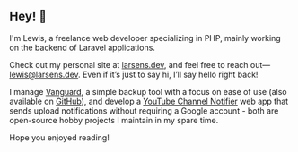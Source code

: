 ## Hey! 👋  

I'm Lewis, a freelance web developer specializing in PHP, mainly working on the backend of Laravel applications.  

Check out my personal site at [larsens.dev](https://larsens.dev), and feel free to reach out—[lewis@larsens.dev](mailto:lewis@larsens.dev). Even if it’s just to say hi, I’ll say hello right back!

I manage [Vanguard](https://vanguardbackup.com), a simple backup tool with a focus on ease of use (also available on [GitHub](https://github.com/vanguardbackup)), and develop a [YouTube Channel Notifier](https://github.com/lewislarsen/youtube-channel-notifier) web app that sends upload notifications without requiring a Google account - both are open-source hobby projects I maintain in my spare time.

Hope you enjoyed reading!  
